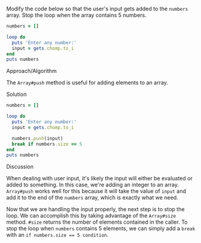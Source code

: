 Modify the code below so that the user's input gets added to the `numbers` array. Stop the loop when the array contains 5 numbers.

```ruby
numbers = []

loop do
  puts 'Enter any number:'
  input = gets.chomp.to_i
end
puts numbers
```

Approach/Algorithm

The `Array#push` method is useful for adding elements to an array.

Solution

```ruby
numbers = []

loop do
  puts 'Enter any number:'
  input = gets.chomp.to_i

  numbers.push(input)
  break if numbers.size == 5
end
puts numbers
```

Discussion

When dealing with user input, it's likely the input will either be evaluated or added to something. In this case, we're adding an integer to an array. `Array#push` works well for this because it will take the value of `input` and add it to the end of the `numbers` array, which is exactly what we need.

Now that we are handling the input properly, the next step is to stop the loop. We can accomplish this by taking advantage of the `Array#size` method. `#size` returns the number of elements contained in the caller. To stop the loop when `numbers` contains 5 elements, we can simply add a `break` with an `if numbers.size == 5 condition`.
